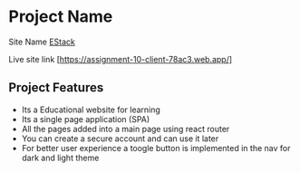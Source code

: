 # Project Name

Site Name [EStack](https://assignment-10-client-78ac3.web.app/)

Live site link [https://assignment-10-client-78ac3.web.app/]

## Project Features

- Its a Educational website for learning
- Its a single page application (SPA)
- All the pages added into a main page using react router
- You can create a secure account and can use it later
- For better user experience a toogle button is implemented in the nav for dark and light theme
